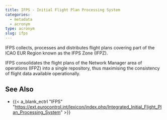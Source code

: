 ```yaml
---
title: IFPS - Initial Flight Plan Processing System
categories:
  - metadata
  - acronym
type: acronym
slug: ifps
---
```


IFPS collects, processes and distributes flight plans covering part of the ICAO EUR
Region known as the IFPS Zone (IFPZ).

IFPS consolidates the flight plans of the Network Manager area of operations (IFPZ)
into a single repository, thus maximising the consistency of flight data available
operationally.


## See Also

* {{< a_blank_ectrl "IFPS" "https://ext.eurocontrol.int/lexicon/index.php/Integrated_Initial_Flight_Plan_Processing_System" >}}
